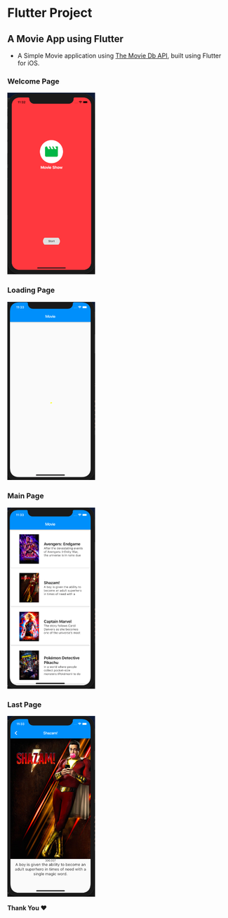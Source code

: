 # Flutter Project

## A Movie App using Flutter

- A Simple Movie application using [The Movie Db API](https://developers.themoviedb.org/3/getting-started/introduction), built using Flutter for iOS.

### Welcome Page

<img src="image/FirstPage.png" width="200">

### Loading Page

<img src="image/LoadingPage.png" width="200">

### Main Page

<img src="image/SecondPage.png" width="200">

### Last Page

<img src="image/ThirdPage.png" width="200">

**Thank You :heart:**
